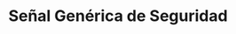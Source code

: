 ---
title: "Señal Genérica de Seguridad"
description: "Información Visual Clara y Precisa"
line: "Línea de demarcación y señalización"
main:
  id: 504 # ID único para este producto
  content: |
    Presentamos nuestra **Señal Genérica de Seguridad de 15x30 cm** – la herramienta ideal para comunicar mensajes importantes de forma clara y visible. Parte esencial de nuestra **Línea de Demarcación y Señalización**, estas señales son fundamentales para indicar rutas, identificar equipos, señalar prohibiciones o advertir sobre riesgos, mejorando la seguridad y la organización en cualquier espacio.

  imgCard: "@/images/products/c-05.avif"
  imgMain: "@/images/products/c-05.avif"
  imgAlt: "Señal Genérica de Seguridad"
tabs:
  - id: "tabs-with-card-item-1"
    dataTab: "#tabs-with-card-1"
    title: "Descripción General"
  - id: "tabs-with-card-item-2"
    dataTab: "#tabs-with-card-2"
    title: "Especificaciones y Precio"
  - id: "tabs-with-card-item-3"
    dataTab: "#tabs-with-card-3"
    title: "Usos y Ventajas"
longDescription:
  title: "Comunicación de Seguridad Eficaz y Económica"
  subTitle: |
    Nuestras Señales Genéricas son una solución práctica y económica para mantener tu entorno seguro y organizado. Su tamaño estándar y diseño universal las hacen perfectas para una amplia variedad de aplicaciones, desde oficinas y comercios hasta zonas industriales o residenciales. Asegura que la información vital de seguridad esté siempre a la vista.
  btnTitle: "Adquiere tus Señales de Seguridad"
  btnURL: "#"
descriptionList:
  - title: "Mensajes Claros"
    subTitle: "Diseño con pictogramas y texto universalmente reconocibles para una comunicación efectiva de normas o advertencias."
  - title: "Material Duradero"
    subTitle: "Fabricadas en materiales resistentes a la intemperie y la decoloración, garantizando una larga vida útil en interiores y exteriores."
  - title: "Fácil Instalación"
    subTitle: "Ligeras y con orificios pre-perforados (o adaptables) para una instalación rápida y sencilla en cualquier superficie."
specificationsLeft:
  - title: "Dimensiones"
    subTitle: "15x30 cm."
  - title: "Material"
    subTitle: "Lámina de PVC, Estireno, o Poliestireno de alta resistencia (según el estándar)."
  - title: "Precio"
    subTitle: "$8.000"
  - title: "Personalización"
    subTitle: "Disponibles en diversos diseños genéricos (ej. 'Salida de Emergencia', 'Extintor', 'Prohibido Fumar', 'Riesgo Eléctrico')."
tableData:
  - feature: ["Especificación", "Valor"]
    description:
      - ["Tipo de Producto", "Señal de Seguridad"]
      - ["Dimensiones (cm)", "15x30"]
      - ["Precio (COP)", "$8.000"]
      - ["Material", "PVC / Estireno / Poliestireno"]
      - ["Uso", "Interior / Exterior"]
blueprints:
  first: "@/images/products/c-05.avif"
  second: "@/images/products/c-05.avif"
---